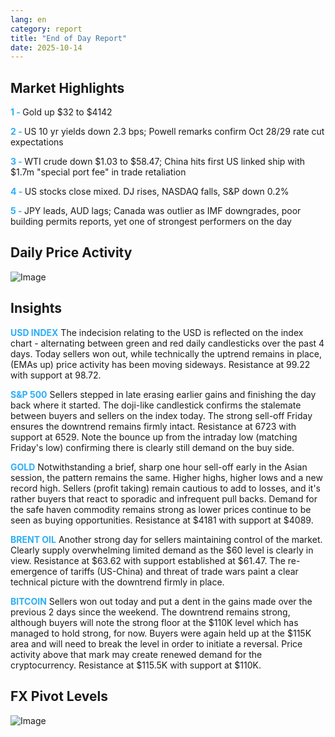 ```yaml
---
lang: en
category: report
title: "End of Day Report"
date: 2025-10-14
---
```



<h2>Market Highlights</h2>
<strong style="color: #2caef7;">1 - </strong> Gold up $32 to $4142


<strong style="color: #2caef7;">2 - </strong> US 10 yr yields down 2.3 bps; Powell remarks confirm Oct 28/29 rate cut expectations

<strong style="color: #2caef7;">3 - </strong> WTI crude down $1.03 to $58.47; China hits first US linked ship with $1.7m "special port fee" in trade retaliation


<strong style="color: #2caef7;">4 - </strong> US stocks close mixed. DJ rises, NASDAQ falls, S&P down 0.2%


<strong style="color: #2caef7;">5 - </strong> JPY leads, AUD lags; Canada was outlier as IMF downgrades, poor building permits reports, yet one of strongest performers on the day



<h2>Daily Price Activity</h2>
<img src="https://markleighedu.github.io/img/Oct-2025/14-Oct-2025/price.jpg" alt="Image"/>

<h2>Insights</h2>
<strong style="color: #2caef7;">USD INDEX</strong> The indecision relating to the USD is reflected on the index chart - alternating between green and red daily candlesticks over the past 4 days. Today sellers won out, while technically the uptrend remains in place, (EMAs up) price activity has been moving sideways. Resistance at 99.22 with support at 98.72. 

<strong style="color: #2caef7;">S&P 500</strong> Sellers stepped in late erasing earlier gains and finishing the day back where it started. The doji-like candlestick confirms the stalemate between buyers and sellers on the index today. The strong sell-off Friday ensures the downtrend remains firmly intact. Resistance at 6723 with support at 6529. Note the bounce up from the intraday low (matching Friday's low) confirming there is clearly still demand on the buy side.

<strong style="color: #2caef7;">GOLD</strong> Notwithstanding a brief, sharp one hour sell-off early in the Asian session, the pattern remains the same. Higher highs, higher lows and a new record high. Sellers (profit taking) remain cautious to add to losses, and it's rather buyers that react to sporadic and infrequent pull backs. Demand for the safe haven commodity remains strong as lower prices continue to be seen as buying opportunities. Resistance at $4181 with support at $4089.

<strong style="color: #2caef7;">BRENT OIL</strong> Another strong day for sellers maintaining control of the market. Clearly supply overwhelming limited demand as the $60 level is clearly in view. Resistance at $63.62 with support established at $61.47. The re-emergence of tariffs (US-China) and threat of trade wars paint a clear technical picture with the downtrend firmly in place.  

<strong style="color: #2caef7;">BITCOIN</strong> Sellers won out today and put a dent in the gains made over the previous 2 days since the weekend. The downtrend remains strong, although buyers will note the strong floor at the $110K level which has managed to hold strong, for now. Buyers were again held up at the $115K area and will need to break the level in order to initiate a reversal. Price activity above that mark may create renewed demand for the cryptocurrency. Resistance at $115.5K with support at $110K.



<h2>FX Pivot Levels</h2>
<img src="https://markleighedu.github.io/img/Oct-2025/14-Oct-2025/pivot.jpg" alt="Image"/>